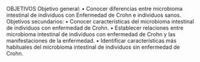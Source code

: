 OBJETIVOS
Objetivo general: 
•	Conocer diferencias entre microbioma intestinal de individuos con Enfermedad de Crohn e individuos sanos. 
Objetivos secundarios:
•	Conocer características del microbioma intestinal de individuos con enfermedad de Crohn.
•	Establecer relaciones entre microbioma intestinal de individuos con enfermedad de Crohn y las manifestaciones de la enfermedad. 
•	Identificar características más habituales del microbioma intestinal de individuos sin enfermedad de Crohn.

